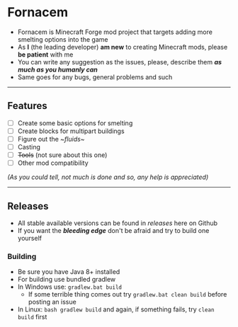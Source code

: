 # Fornacem

* Fornacem is Minecraft Forge mod project that targets adding more smelting options into the game
* As **I** (the leading developer) **am new** to creating Minecraft mods, please **be patient** with me
* You can write any suggestion as the issues, please, describe them ***as much as you humanly can***
* Same goes for any bugs, general problems and such

---

## Features 
- [ ] Create some basic options for smelting
- [ ] Create blocks for multipart buildings
- [ ] Figure out the *~fluids~*
- [ ] Casting
- [ ] ~~Tools~~ (not sure about this one)
- [ ] Other mod compatibility

*(As you could tell, not much is done and so, any help is appreciated)*

---

## Releases 
* All stable available versions can be found in *releases* here on Github
* If you want the ***bleeding edge*** don't be afraid and try to build one yourself

### Building
* Be sure you have Java 8+ installed
* For building use bundled gradlew
* In Windows use: `gradlew.bat build`
    * If some terrible thing comes out try `gradlew.bat clean build` before posting an issue
* In Linux: `bash gradlew build` and again, if something fails, try `clean build` first